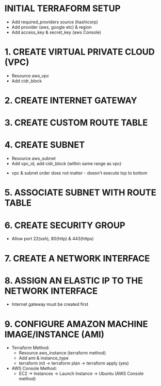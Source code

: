 # INITIAL TERRAFORM SETUP
- Add required_providers source (hashicorp)
- Add provider (aws, google etc) & region
- Add access_key & secret_key (aws Console)

# 1. CREATE VIRTUAL PRIVATE CLOUD (VPC)
- Resource aws_vpc
- Add cidr_block

# 2. CREATE INTERNET GATEWAY

# 3. CREATE CUSTOM ROUTE TABLE

# 4. CREATE SUBNET
- Resource aws_subnet
- Add vpc_id, add cidr_block (within same range as vpc)
* vpc & subnet order does not matter - doesn't execute top to bottom

# 5. ASSOCIATE SUBNET WITH ROUTE TABLE

# 6. CREATE SECURITY GROUP
- Allow port 22(ssh), 80(http) & 443(https)

# 7. CREATE A NETWORK INTERFACE

# 8. ASSIGN AN ELASTIC IP TO THE NETWORK INTERFACE
- Internet gateway must be created first

# 9. CONFIGURE AMAZON MACHINE IMAGE/INSTANCE (AMI)
- Terraform Method: 
  - Resource aws_instance (terraform method)
  - Add ami & instance_type
  - terraform init -> terraform plan -> terraform apply (yes)
- AWS Console Method:
  - EC2 -> Instances -> Launch Instance -> Ubuntu (AWS Console method)
